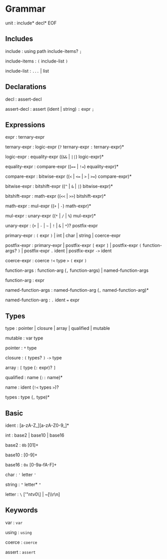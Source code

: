 # Grammar

unit : include* decl* EOF 

## Includes

include : using path include-items? `;` 

include-items : `(` include-list `)`

include-list : `...` | list

## Declarations

decl : assert-decl

assert-decl : assert (ident | string) `:` expr `;`

## Expressions

expr : ternary-expr

ternary-expr : logic-expr (`?` ternary-expr `:` ternary-expr)*

logic-expr : equality-expr ((`&&` | `||`) logic-expr)*

equality-expr : compare-expr ((`==` | `!=`) equality-expr)*

compare-expr : bitwise-expr ((`<` | `<=` | `>` | `>=`) compare-expr)*

bitwise-expr : bitshift-expr ((`^` | `&` | `|`) bitwise-expr)*

bitshift-expr : math-expr ((`<<` | `>>`) bitshift-expr)*

math-expr : mul-expr ((`+` | `-`) math-expr)*

mul-expr : unary-expr ((`*` | `/` | `%`) mul-expr)*

unary-expr : (`+` | `-` | `~` | `!` | `&` | `*`)? postfix-expr

primary-expr : `(` expr `)` | int | char | string | coerce-expr

postfix-expr : primary-expr | postfix-expr `[` expr `]` | postfix-expr `(` function-args? `)` | postfix-expr `.` ident | postfix-expr `->` ident

coerce-expr : coerce `!<` type `>` `(` expr `)`

function-args : function-arg (`,` function-args) | named-function-args

function-arg : expr

named-function-args : named-function-arg (`,` named-function-arg)*

named-function-arg : `.` ident `=` expr

## Types

type : pointer | closure | array | qualified | mutable

mutable : var type

pointer : `*` type

closure : `(` types? `)` `->` type

array : `[` type (`:` expr)? `]`

qualified : name (`::` name)*

name : ident (`!<` types `>`)?

types : type (`,` type)* 

## Basic

ident : [a-zA-Z_][a-zA-Z0-9_]* 

int : base2 | base10 | base16

base2 : `0b` [01]+

base10 : [0-9]+

base16 : `0x` [0-9a-fA-F]+

char : `'` letter `'`

string : `"` letter* `"`

letter : `\` ['"ntv0\\] | ~[\\\r\n]

## Keywords

var : `var`

using : `using`

coerce : `coerce`

assert : `assert`
